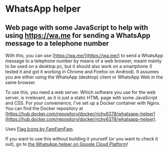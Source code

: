 # WhatsApp helper #

## Web page with some JavaScript to help with using https://wa.me for sending a WhatsApp message to a telephone number ##

With this, you can use [https://wa.me/](https://wa.me/) to send a WhatsApp message to a telephone number by means of a web browser, meant mainly to be used on a desktop pc, but it should also work on a smartphone (I tested it and got it working in Chrome and Firefox on Android). It assumes you are either using the WhatsApp (desktop) client or WhatsApp Web in the same browser.

To use this, you need a web server. Which software you use for the web server, is irrelevant, as it is just a static HTML page with some JavaScript and CSS. For your convenience, I've set up a Docker container with Nginx. You can find the Docker repository at [https://hub.docker.com/repository/docker/richy6378/whatsapp-helper](https://hub.docker.com/repository/docker/richy6378/whatsapp-helper).

Uses [Flag Icons by FamFamFam](http://www.iconarchive.com/show/flag-icons-by-famfamfam.html).

If you want to use this without building it yourself (or you want to check it out), go to [the WhatsApp helper on Google Cloud Platform](https://whatsapp-helper.appspot.com/)!
